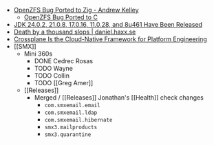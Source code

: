 - [OpenZFS Bug Ported to Zig - Andrew Kelley](https://andrewkelley.me/post/openzfs-bug-ported-zig.html)
	- [OpenZFS Bug Ported to C](https://flak.tedunangst.com/post/OpenZFS-Bug-Ported-to-C)
- [JDK 24.0.2, 21.0.8, 17.0.16, 11.0.28, and 8u461 Have Been Released](https://blogs.oracle.com/java/post/jdk-2402-2108-17016-11028-and-8u461-have-been-released)
- [Death by a thousand slops | daniel.haxx.se](https://daniel.haxx.se/blog/2025/07/14/death-by-a-thousand-slops/)
- [Crossplane Is the Cloud-Native Framework for Platform Engineering](https://www.crossplane.io/)
- [[SMX]]
	- Mini 360s
		- DONE Cedrec Rosas
		- TODO Wayne
		- TODO Collin
		- TODO [[Greg Amer]]
	- [[Releases]]
		- Merged / [[Releases]] Jonathan's [[Health]] check changes
			- `com.smxemail.email`
			- `com.smxemail.ldap`
			- `com.smxemail.hibernate`
			- `smx3.mailproducts`
			- `smx3.quarantine`